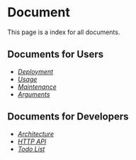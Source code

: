 # Document

This page is a index for all documents.

## Documents for Users

- *[Deployment](deployment.md)* 
- *[Usage](usage.md)* 
- *[Maintenance](maintenance.md)* 
- *[Arguments](arguments.md)*

## Documents for Developers

- *[Architecture](architecture.md)* 
- *[HTTP API](http_api.md)*
- *[Todo List](todo_list.md)*
